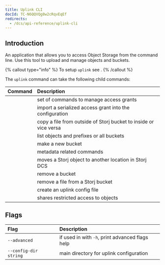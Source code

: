 ```yaml
---
title: Uplink CLI
docId: TC-N6QQVQg8w2cRqvEqEf
redirects:
  - /dcs/api-reference/uplink-cli
---
```


## Introduction

An application that allows you to access Object Storage from the command line. Use this tool to upload and manage objects and buckets.

{% callout type="info"  %}
To setup `uplink` see [](docId:TbMdOGCAXNWyPpQmH6EOq).
{% /callout %}

The `uplink` command can take the following child commands:

| Command                         | Description                                                      |
| :------------------------------ | :--------------------------------------------------------------- |
| [](docId:ObsfiEHKpVU7JTdGtW-3t) | set of commands to manage access grants                          |
| [](docId:N20xcpVOuPQIEcaA44wZu) | import a serialized access grant into the configuration          |
| [](docId:yk6xM8Jj_C-blgyjh4K61) | copy a file from outside of Storj bucket to inside or vice versa |
| [](docId:Df-CVmCCHmt6r3_c1PLn4) | list objects and prefixes or all buckets                         |
| [](docId:F77kaGpjXx7w-JYv2rkhf) | make a new bucket                                                |
| [](docId:kyMG3B16kKc3gpCxRNe1K) | metadata related commands                                        |
| [](docId:PIfV271UghKvJecT-zQ4d) | moves a Storj object to another location in Storj DCS            |
| [](docId:Wo5-shT0hZDNMeyM1kA12) | remove a bucket                                                  |
| [](docId:eavv_906IH-39ylIXq30d) | remove a file from a Storj bucket                                |
| [](docId:OuoKJl9KqbJVQB9Xkdy3g) | create an uplink config file                                     |
| [](docId:tBnCSrmR1jbOewG38fIr4) | shares restricted access to objects                              |

## Flags

| Flag                  | Description                                     |
| :-------------------- | :---------------------------------------------- |
| `--advanced`          | if used in with `-h`, print advanced flags help |
| `--config-dir string` | main directory for uplink configuration         |
